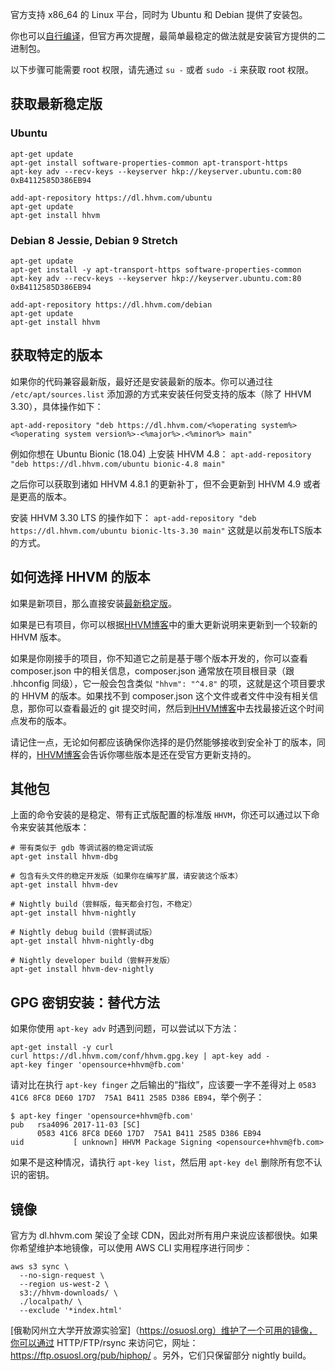 官方支持 x86_64 的 Linux 平台，同时为 Ubuntu 和 Debian 提供了安装包。

你也可以[自行编译](/hhvm/installation/building-from-source)，但官方再次提醒，最简单最稳定的做法就是安装官方提供的二进制包。

以下步骤可能需要 root 权限，请先通过 `su -` 或者 `sudo -i` 来获取 root 权限。

## 获取最新稳定版

### Ubuntu

```
apt-get update
apt-get install software-properties-common apt-transport-https
apt-key adv --recv-keys --keyserver hkp://keyserver.ubuntu.com:80 0xB4112585D386EB94

add-apt-repository https://dl.hhvm.com/ubuntu
apt-get update
apt-get install hhvm
```

### Debian 8 Jessie, Debian 9 Stretch

```
apt-get update
apt-get install -y apt-transport-https software-properties-common
apt-key adv --recv-keys --keyserver hkp://keyserver.ubuntu.com:80 0xB4112585D386EB94

add-apt-repository https://dl.hhvm.com/debian
apt-get update
apt-get install hhvm
```

## 获取特定的版本

如果你的代码兼容最新版，最好还是安装最新的版本。你可以通过往 `/etc/apt/sources.list` 添加源的方式来安装任何受支持的版本（除了 HHVM 3.30），具体操作如下：

`apt-add-repository "deb https://dl.hhvm.com/<%operating system%> <%operating system version%>-<%major%>.<%minor%> main"`

例如你想在 Ubuntu Bionic (18.04) 上安装 HHVM 4.8：
`apt-add-repository "deb https://dl.hhvm.com/ubuntu bionic-4.8 main"`

之后你可以获取到诸如 HHVM 4.8.1 的更新补丁，但不会更新到 HHVM 4.9 或者是更高的版本。

安装 HHVM 3.30 LTS 的操作如下：
`apt-add-repository "deb https://dl.hhvm.com/ubuntu bionic-lts-3.30 main"`
这就是以前发布LTS版本的方式。

## 如何选择 HHVM 的版本

如果是新项目，那么直接安装[最新稳定版](#获取最新稳定版)。

如果是已有项目，你可以根据[HHVM博客](//hhvm-cn.com/blog)中的重大更新说明来更新到一个较新的 HHVM 版本。

如果是你刚接手的项目，你不知道它之前是基于哪个版本开发的，你可以查看 composer.json 中的相关信息，composer.json 通常放在项目根目录（跟 .hhconfig 同级），它一般会包含类似 `"hhvm": "^4.8"` 的项，这就是这个项目要求的 HHVM 的版本。如果找不到 composer.json 这个文件或者文件中没有相关信息，那你可以查看最近的 git 提交时间，然后到[HHVM博客](//hhvm-cn.com/blog)中去找最接近这个时间点发布的版本。

请记住一点，无论如何都应该确保你选择的是仍然能够接收到安全补丁的版本，同样的，[HHVM博客](//hhvm-cn.com/blog)会告诉你哪些版本是还在受官方更新支持的。

## 其他包

上面的命令安装的是稳定、带有正式版配置的标准版 `HHVM`，你还可以通过以下命令来安装其他版本：

```
# 带有类似于 gdb 等调试器的稳定调试版
apt-get install hhvm-dbg

# 包含有头文件的稳定开发版（如果你在编写扩展，请安装这个版本）
apt-get install hhvm-dev

# Nightly build（尝鲜版，每天都会打包，不稳定）
apt-get install hhvm-nightly

# Nightly debug build（尝鲜调试版）
apt-get install hhvm-nightly-dbg

# Nightly developer build（尝鲜开发版）
apt-get install hhvm-dev-nightly

```

## GPG 密钥安装：替代方法

如果你使用 `apt-key adv` 时遇到问题，可以尝试以下方法：

```
apt-get install -y curl
curl https://dl.hhvm.com/conf/hhvm.gpg.key | apt-key add -
apt-key finger 'opensource+hhvm@fb.com'
```

请对比在执行 `apt-key finger` 之后输出的“指纹”，应该要一字不差得对上 `0583 41C6 8FC8 DE60 17D7  75A1 B411 2585 D386 EB94`，举个例子：

```
$ apt-key finger 'opensource+hhvm@fb.com'
pub   rsa4096 2017-11-03 [SC]
      0583 41C6 8FC8 DE60 17D7  75A1 B411 2585 D386 EB94
uid           [ unknown] HHVM Package Signing <opensource+hhvm@fb.com>
```

如果不是这种情况，请执行 `apt-key list`，然后用 `apt-key del` 删除所有您不认识的密钥。

## 镜像

官方为 dl.hhvm.com 架设了全球 CDN，因此对所有用户来说应该都很快。如果你希望维护本地镜像，可以使用 AWS CLI 实用程序进行同步：

```
aws s3 sync \
  --no-sign-request \
  --region us-west-2 \
  s3://hhvm-downloads/ \
  ./localpath/ \
  --exclude '*index.html'
```

[俄勒冈州立大学开放源实验室]（https://osuosl.org）维护了一个可用的镜像，你可以通过 HTTP/FTP/rsync 来访问它，网址：https://ftp.osuosl.org/pub/hiphop/ 。另外，它们只保留部分 nightly build。

